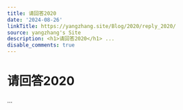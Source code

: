 ```yaml
---
title: 请回答2020
date: '2024-08-26'
linkTitle: https://yangzhang.site/Blog/2020/reply_2020/
source: yangzhang's Site
description: <h1>请回答2020</h1> ...
disable_comments: true
---
```

<h1>请回答2020</h1> ...